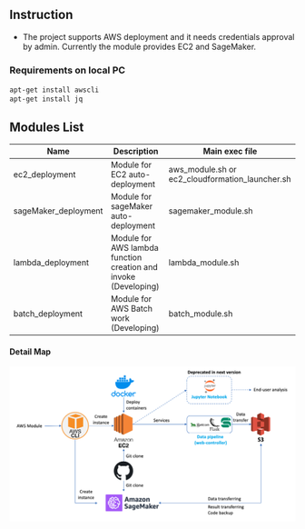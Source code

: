 ## Instruction
* The project supports AWS deployment and it needs credentials approval by admin. Currently the module provides EC2 and SageMaker. 

### Requirements on local PC
```
apt-get install awscli
apt-get install jq
```

## Modules List
| Name | Description | Main exec file |
|---------|---------|---------|
| ec2_deployment | Module for EC2 auto-deployment | aws_module.sh or ec2_cloudformation_launcher.sh |
| sageMaker_deployment | Module for sageMaker auto-deployment | sagemaker_module.sh |
| lambda_deployment | Module for AWS lambda function creation and invoke (Developing) | lambda_module.sh |
| batch_deployment | Module for AWS Batch work (Developing) | batch_module.sh |


#### Detail Map
![overview1](../README_resource/aws_detail.png)